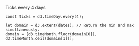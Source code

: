 Ticks every 4 days


```
const ticks = d3.timeDay.every(4);
```

```
let domain = d3.extent(dates); // Return the min and max simultaneously.
domain = [d3.timeMonth.floor(domain[0]), d3.timeMonth.ceil(domain[1])];
```